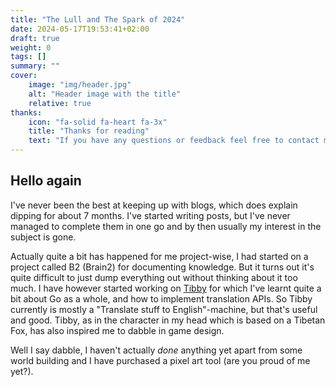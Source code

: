 ```yaml
---
title: "The Lull and The Spark of 2024"
date: 2024-05-17T19:53:41+02:00
draft: true
weight: 0
tags: []
summary: ""
cover:
    image: "img/header.jpg"
    alt: "Header image with the title"
    relative: true
thanks:
    icon: "fa-solid fa-heart fa-3x"
    title: "Thanks for reading"
    text: "If you have any questions or feedback feel free to contact me through the means listed [on my main site](https://dylanmaassen.nl). Sharing my posts is also really appreciated!"
---
```


## Hello again
I've never been the best at keeping up with blogs, which does explain dipping for about 7 months. I've started writing posts, but I've never managed to complete them in one go and by then usually my interest in the subject is gone. 

Actually quite a bit has happened for me project-wise, I had started on a project called B2 (Brain2) for documenting knowledge. But it turns out it's quite difficult to just dump everything out without thinking about it too much.  I have however started working on [Tibby](https://github.com/TibbyRocks/Tibby) for which I've learnt quite a bit about Go as a whole, and how to implement translation APIs. So Tibby currently is mostly a "Translate stuff to English"-machine, but that's useful and good. 
Tibby, as in the character in my head which is based on a Tibetan Fox, has also inspired me to dabble in game design.

Well I say dabble, I haven't actually *done* anything yet apart from some world building and I have purchased a pixel art tool (are you proud of me yet?).

##
